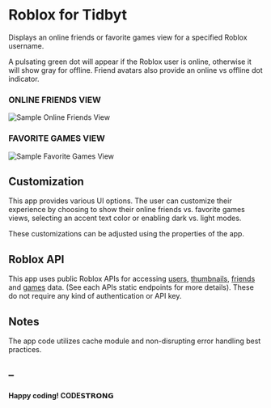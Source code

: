 # Roblox for Tidbyt

Displays an online friends or favorite games view for a specified Roblox username.

A pulsating green dot will appear if the Roblox user is online, otherwise it will show gray for offline. Friend avatars also provide an online vs offline dot indicator.

### ONLINE FRIENDS VIEW

![Sample Online Friends View](https://www.dropbox.com/s/3na6toovhxn6kc0/roblox_friends.gif?raw=1)

### FAVORITE GAMES VIEW

![Sample Favorite Games View](https://www.dropbox.com/s/pbdxea94fqya76g/roblox_favorite_games.gif?raw=1)


## Customization

This app provides various UI options. The user can customize their experience by choosing to show their online friends vs. favorite games views, selecting an accent text color or enabling dark vs. light modes.  

These customizations can be adjusted using the properties of the app.

## Roblox API

This app uses public Roblox APIs for accessing [users](https://users.roblox.com/docs), [thumbnails](https://thumbnails.roblox.com/docs), [friends](https://friends.roblox.com/docs) and [games](https://games.roblox.com/docs/) data. (See each APIs static endpoints for more details). These do not require any kind of authentication or API key.

## Notes

The app code utilizes cache module and non-disrupting error handling best practices.

## –
#### Happy coding! CODE𝗦𝗧𝗥𝗢𝗡𝗚